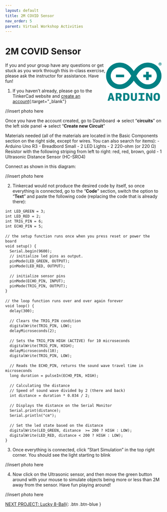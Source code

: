 ```yaml
---
layout: default
title: 2M COVID Sensor
nav_order: 5
parent: Virtual Workshop Activities
---
```


# 2M COVID Sensor

<img src="images\arduino-icon.png" alt="arduino icon" style="float:right;width:180px;">

If you and your group have any questions or get stuck as you work through this in-class exercise, please ask the instructor for assistance.  Have fun!

1. If you haven’t already, please go to the TinkerCad website and [create an account](https://www.tinkercad.com/){:target="_blank"}

//insert photo here

Once you have the account created, go to Dashboard **->** select “**circuits**” on the left side panel **->** select “**Create new Circuit**”

Materials needed (all of the materials are located in the Basic Components section on the right side, except for wires. You can also search for items):
          - Arduino Uno R3
          - Breadbord Small
          - 2 LED Lights
          - 2 220-ohm (or 220 &Omega;) Resistor with the following striping from left to right: red, red, brown, gold
          - 1 Ultrasonic Distance Sensor (HC-SRO4)

Connect as shown in this diagram:

//insert photo here

2. Tinkercad would not produce the desired code by itself, so once everything is connected, go to the “**Code**” section, switch the option to “**Text**” and paste the following code (replacing the code that is already there):

```
int LED_GREEN = 3;
int LED_RED = 2;
int TRIG_PIN = 6;
int ECHO_PIN = 5;

// the setup function runs once when you press reset or power the board
void setup() {
  Serial.begin(9600);
  // initialize led pins as output.
  pinMode(LED_GREEN, OUTPUT);
  pinMode(LED_RED, OUTPUT);
  
  // initialize sensor pins
  pinMode(ECHO_PIN, INPUT);
  pinMode(TRIG_PIN, OUTPUT);
}

// the loop function runs over and over again forever
void loop() {
  delay(300);
  
  // Clears the TRIG_PIN condition
  digitalWrite(TRIG_PIN, LOW);
  delayMicroseconds(2);
  
  // Sets the TRIG_PIN HIGH (ACTIVE) for 10 microseconds
  digitalWrite(TRIG_PIN, HIGH);
  delayMicroseconds(10);
  digitalWrite(TRIG_PIN, LOW);
  
  // Reads the ECHO_PIN, returns the sound wave travel time in microseconds
  long duration = pulseIn(ECHO_PIN, HIGH);
  
  // Calculating the distance
  // Speed of sound wave divided by 2 (there and back)
  int distance = duration * 0.034 / 2; 
  
  // Displays the distance on the Serial Monitor
  Serial.print(distance);
  Serial.println("cm");

  // Set the led state based on the distance
  digitalWrite(LED_GREEN, distance  >= 200 ? HIGH : LOW);
  digitalWrite(LED_RED, distance < 200 ? HIGH : LOW);
}
```

3. Once everything is connected, click “Start Simulation” in the top right corner. You should see the light starting to blink

//insert photo here

4. Now click on the Ultrasonic sensor, and then move the green button around with your mouse to simulate objects being more or less than 2M away from the sensor. Have fun playing around!

//insert photo here

[NEXT PROJECT: Lucky 8-Ball](lucky_8-ball.html){: .btn .btn-blue }
